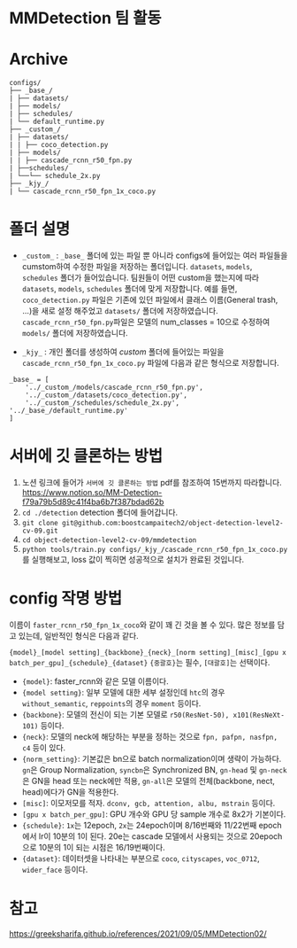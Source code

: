 # MMDetection 팀 활동 

# Archive

```
configs/
├── _base_/
| ├── datasets/
| ├── models/
| ├── schedules/
| └── default_runtime.py
├── _custom_/
| ├── datasets/
| | ├── coco_detection.py
| ├── models/
| | ├── cascade_rcnn_r50_fpn.py
| ├──schedules/
| └──└── schedule_2x.py
├── _kjy_/
| └── cascade_rcnn_r50_fpn_1x_coco.py
```


# 폴더 설명
- ```_custom_``` : ```_base_``` 폴더에 있는 파일 뿐 아니라 configs에 들어있는 여러 파일들을 cumstom하여 수정한 파일을 저장하는 폴더입니다. ```datasets```, ```models```, ```schedules``` 폴더가 들어있습니다. 팀원들이 어떤 custom을 했는지에 따라 ```datasets```, ```models```, ```schedules``` 폴더에 맞게 저장합니다. 예를 들면, ```coco_detection.py``` 파일은 기존에 있던 파일에서 클래스 이름(General trash, ...)을 새로 설정 해주었고 ```datasets/``` 폴더에 저장하였습니다. ```cascade_rcnn_r50_fpn.py```파일은 모델의 num_classes = 10으로 수정하여 ```models/``` 폴더에 저장하였습니다.

- ```_kjy_``` : 개인 폴더를 생성하여 _custom_ 폴더에 들어있는 파일을 ```cascade_rcnn_r50_fpn_1x_coco.py``` 파일에 다음과 같은 형식으로 저장합니다.
```
_base_ = [
    '../_custom_/models/cascade_rcnn_r50_fpn.py',
    '../_custom_/datasets/coco_detection.py',
    '../_custom_/schedules/schedule_2x.py', '../_base_/default_runtime.py'
]
```

# 서버에 깃 클론하는 방법

1. 노션 링크에 들어가 ```서버에 깃 클론하는 방법``` pdf를 참조하여 15번까지 따라합니다.  https://www.notion.so/MM-Detection-f79a79b5d89c41f4ba6b7f387bdad62b
2. ``` cd ./detection ``` detection 폴더에 들어갑니다.
3. ``` git clone git@github.com:boostcampaitech2/object-detection-level2-cv-09.git ```
4. ``` cd object-detection-level2-cv-09/mmdetection ```
5. ``` python tools/train.py configs/_kjy_/cascade_rcnn_r50_fpn_1x_coco.py ``` 를 실행해보고, loss 값이 찍히면 성공적으로 설치가 완료된 것입니다.


# config 작명 방법
이름이 ```faster_rcnn_r50_fpn_1x_coco```와 같이 꽤 긴 것을 볼 수 있다. 많은 정보를 담고 있는데, 일반적인 형식은 다음과 같다.

```{model}_[model setting]_{backbone}_{neck}_[norm setting]_[misc]_[gpu x batch_per_gpu]_{schedule}_{dataset}```
```{중괄호}```는 필수, ```[대괄호]```는 선택이다.

- ```{model}```: faster_rcnn와 같은 모델 이름이다.
- ```{model setting}```: 일부 모델에 대한 세부 설정인데 ```htc```의 경우 ```without_semantic```, ```reppoints```의 경우 ```moment``` 등이다.
- ```{backbone}```: 모델의 전신이 되는 기본 모델로 ```r50(ResNet-50), x101(ResNeXt-101)``` 등이다.
- ```{neck}```: 모델의 neck에 해당하는 부분을 정하는 것으로 ```fpn, pafpn, nasfpn, c4``` 등이 있다.
- ```{norm_setting}```: 기본값은 bn으로 batch normalization이며 생략이 가능하다. ```gn```은 Group Normalization, ```syncbn```은 Synchronized BN, ```gn-head``` 및 ```gn-neck```은 GN을 head 또는 neck에만 적용, ```gn-all```은 모델의 전체(backbone, nect, head)에다가 GN을 적용한다.
- ```[misc]```: 이모저모를 적자. ```dconv, gcb, attention, albu, mstrain``` 등이다.
- ```[gpu x batch_per_gpu]```: GPU 개수와 GPU 당 sample 개수로 8x2가 기본이다.
- ```{schedule}```: ```1x```는 12epoch, ```2x```는 24epoch이며 8/16번째와 11/22번째 epoch에서 lr이 10분의 1이 된다. 20e는 cascade 모델에서 사용되는 것으로 20epoch으로 10분의 1이 되는 시점은 16/19번째이다.
- ```{dataset}```: 데이터셋을 나타내는 부분으로 ```coco```, ```cityscapes```, ```voc_0712```, ```wider_face``` 등이다. 



 

# 참고 
https://greeksharifa.github.io/references/2021/09/05/MMDetection02/

